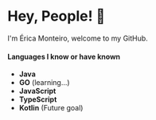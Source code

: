 
<h1>Hey, People! 👋</h1>

I'm Érica Monteiro, welcome to my GitHub.

####  Languages I know or have known

- **Java**
- **GO** (learning...)
- **JavaScript** 
- **TypeScript**
- **Kotlin** (Future goal)
